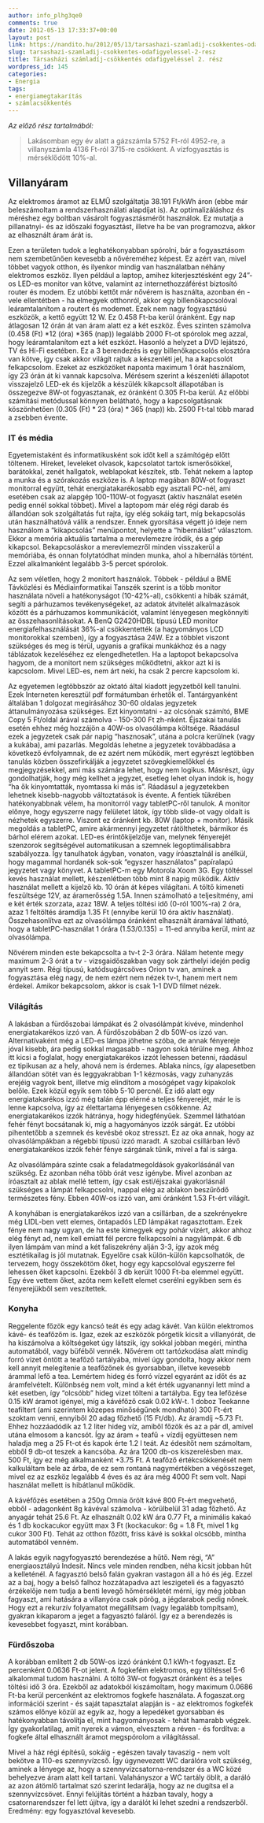 ```yaml
---
author: info_plhg3qe0
comments: true
date: 2012-05-13 17:33:37+00:00
layout: post
link: https://nandito.hu/2012/05/13/tarsashazi-szamladij-csokkentes-odafigyelessel-2-resz/
slug: tarsashazi-szamladij-csokkentes-odafigyelessel-2-resz
title: Társasházi számladíj-csökkentés odafigyeléssel 2. rész
wordpress_id: 145
categories:
- Energia
tags:
- energiamegtakarítás
- számlacsökkentés
---
```


_Az előző rész tartalmából:_

>Lakásomban egy év alatt a gázszámla 5752 Ft-ról 4952-re, a villanyszámla 4136 Ft-ról 3715-re csökkent. A vízfogyasztás is mérséklődött 10%-al.

## Villanyáram

Az elektromos áramot az ELMŰ szolgáltatja 38.191 Ft/kWh áron (ebbe már beleszámoltam a rendszerhasználati alapdíjat is). Az optimalizáláshoz és méréshez egy boltban vásárolt fogyasztásmérőt használok. Ez mutatja a pillanatnyi- és az időszaki fogyasztást, illetve ha be van programozva, akkor az elhasznált áram árát is.

Ezen a területen tudok a leghatékonyabban spórolni, bár a fogyasztásom nem szembetűnően kevesebb a nővéreméhez képest. Ez azért van, mivel többet vagyok otthon, és ilyenkor mindig van használatban néhány elektromos eszköz. Ilyen például a laptop, amihez kiterjesztésként egy 24”-os LED-es monitor van kötve, valamint az internethozzáférést biztosító router és modem. Ez utóbbi kettőt már nővérem is használta, azonban én - vele ellentétben - ha elmegyek otthonról, akkor egy billenőkapcsolóval leáramtalanítom a routert és modemet. Ezek nem nagy fogyasztású eszközök, a kettő együtt 12 W. Ez 0.458 Ft-ba kerül óránként. Egy nap átlagosan 12 órán át van áram alatt ez a két eszköz. Éves szinten számolva (0.458 (Ft) *12 (óra) *365 (nap)) legalább 2000 Ft-ot spórolok meg azzal, hogy leáramtalanítom ezt a két eszközt. Hasonló a helyzet a DVD lejátszó, TV és Hi-Fi esetében. Ez a 3 berendezés is egy billenőkapcsolós elosztóra van kötve, így csak akkor világít rajtuk a készenléti jel, ha a kapcsolót felkapcsolom. Ezeket az eszközöket naponta maximum 1 órát használom, így 23 órán át ki vannak kapcsolva. Mérésem szerint a készenléti állapotot visszajelző LED-ek és kijelzők a készülék kikapcsolt állapotában is összegezve 8W-ot fogyasztanak, ez óránként 0.305 Ft-ba kerül. Az előbbi számítási metódussal könnyen belátható, hogy a kapcsolgatásnak köszönhetően (0.305 (Ft) * 23 (óra) * 365 (nap)) kb. 2500 Ft-tal több marad a zsebben évente.

### IT és média

Egyetemistaként és informatikusként sok időt kell a számítógép előtt töltenem. Híreket, leveleket olvasok, kapcsolatot tartok ismerősökkel, barátokkal, zenét hallgatok, weblapokat készítek, stb. Tehát nekem a laptop a munka és a szórakozás eszköze is. A laptop magában 80W-ot fogyaszt monitorral együtt, tehát energiatakarékosabb egy asztali PC-nél, ami esetében csak az alapgép 100-110W-ot fogyaszt (aktív használat esetén pedig ennél sokkal többet). Mivel a laptopom már elég régi darab és állandóan sok szolgáltatás fut rajta, így elég sokáig tart, míg bekapcsolás után használhatóvá válik a rendszer. Ennek gyorsítása végett jó ideje nem használom a “kikapcsolás” menüpontot, helyette a “hibernálást” választom. Ekkor a memória aktuális tartalma a merevlemezre íródik, és a gép kikapcsol. Bekapcsoláskor a merevlemezről minden visszakerül a memóriába, és onnan folytatódhat minden munka, ahol a hibernálás történt. Ezzel alkalmanként legalább 3-5 percet spórolok.

Az sem véletlen, hogy 2 monitort használok. Többek - például a BME Távközlési és Médiainformatikai Tanszék szerint is a több monitor használata növeli a hatékonyságot (10-42%-al), csökkenti a hibák számát, segíti a párhuzamos tevékenységeket, az adatok átvitelét alkalmazások között és a párhuzamos kommunikációt, valamint lényegesen megkönnyíti az összehasonlításokat. A BenQ G2420HDBL típusú LED monitor energiafelhasználását 36%-al csökkentették (a hagyományos LCD monitorokkal szemben), így a fogyasztása 24W. Ez a többlet viszont szükséges és meg is térül, ugyanis a grafikai munkákhoz és a nagy táblázatok kezeléséhez ez elengedhetetlen. Ha a laptopot bekapcsolva hagyom, de a monitort nem szükséges működtetni, akkor azt ki is kapcsolom. Mivel LED-es, nem árt neki, ha csak 2 percre kapcsolom ki.

Az egyetemen legtöbbször az oktató által kiadott jegyzetből kell tanulni. Ezek Interneten keresztül pdf formátumban érhetők el. Tantárgyanként általában 1 dolgozat megírásához 30-60 oldalas jegyzetek áttanulmányozása szükséges. Ezt kinyomtatni - az olcsónak számító, BME Copy 5 Ft/oldal árával számolva - 150-300 Ft zh-nként. Éjszakai tanulás esetén ehhez még hozzájön a 40W-os olvasólámpa költsége. Ráadásul ezek a jegyzetek csak pár napig “hasznosak”, utána a polcra kerülnek (vagy a kukába), ami pazarlás. Megoldás lehetne a jegyzetek továbbadása a következő évfolyamnak, de ez azért nem működik, mert egyrészt legtöbben tanulás közben összefirkálják a jegyzetet szövegkiemelőkkel és megjegyzésekkel, ami más számára lehet, hogy nem logikus. Másrészt, úgy gondolhatják, hogy még kellhet a jegyzet, esetleg lehet olyan indok is, hogy “ha ők kinyomtatták, nyomtassa ki más is”. Ráadásul a jegyzetekben lehetnek kisebb-nagyobb változtatások is évente. A fentiek tükrében hatékonyabbnak vélem, ha monitorról vagy tabletPC-ről tanulok. A monitor előnye, hogy egyszerre nagy felületet látok, így több slide-ot vagy oldalt is nézhetek egyszerre. Viszont ez óránként kb. 80W (laptop + monitor). Másik megoldás a tabletPC, amire akármennyi jegyzetet rátölthetek, bármikor és bárhol elérem azokat. LED-es érintőkijelzője van, melynek fényerejét szenzorok segítségével automatikusan a szemnek legoptimálisabbra szabályozza. Így tanulhatok ágyban, vonaton, vagy íróasztalnál is anélkül, hogy magammal hordanék sok-sok “egyszer használatos” papíralapú jegyzetet vagy könyvet. A tabletPC-m egy Motorola Xoom 3G. Egy töltéssel kevés használat mellett, készenlétben több mint 8 napig működik. Aktív használat mellett a kijelző kb. 10 órán át képes világítani. A töltő kimeneti feszültsége 12V, az áramerősség 1.5A. Innen számolható a teljesítmény, ami e két érték szorzata, azaz 18W. A teljes töltési idő (0-ról 100%-ra) 2 óra, azaz 1 feltöltés áramdíja 1.35 Ft (ennyibe kerül 10 óra aktív használat). Összehasonlítva ezt az olvasólámpa óránként elhasznált áramával látható, hogy a tabletPC-használat 1 órára (1.53/0.135) = 11-ed annyiba kerül, mint az olvasólámpa.

Nővérem minden este bekapcsolta a tv-t 2-3 órára. Nálam hetente megy maximum 2-3 órát a tv - vizsgaidőszakban vagy sok zárthelyi idején pedig annyit sem. Régi típusú, katódsugárcsöves Orion tv van, aminek a fogyasztása elég nagy, de nem ezért nem nézek tv-t, hanem mert nem érdekel. Amikor bekapcsolom, akkor is csak 1-1 DVD filmet nézek.

### Világítás

A lakásban a fürdőszobai lámpákat és 2 olvasólámpát kivéve, mindenhol energiatakarékos izzó van. A fürdőszobában 2 db 50W-os izzó van. Alternatívaként még a LED-es lámpa jöhetne szóba, de annak fényereje jóval kisebb, ára pedig sokkal magasabb - nagyon soká térülne meg. Ahhoz itt kicsi a foglalat, hogy energiatakarékos izzót lehessen betenni, ráadásul ez tipikusan az a hely, ahová nem is érdemes. Ablaka nincs, így alapesetben állandóan sötét van és leggyakrabban 1-1 kézmosás, vagy zuhanyzás erejéig vagyok bent, illetve míg elindítom a mosógépet vagy kipakolok belőle. Ezek közül egyik sem több 5-10 percnél. Ez idő alatt egy energiatakarékos izzó még talán épp elérné a teljes fényerejét, már le is lenne kapcsolva, így az élettartama lényegesen csökkenne. Az energiatakarékos izzók hátránya, hogy hidegfényűek. Szemmel láthatóan fehér fényt bocsátanak ki, míg a hagyományos izzók sárgát. Ez utóbbi pihentetőbb a szemnek és kevésbé okoz stresszt. Ez az oka annak, hogy az olvasólámpákban a régebbi típusú izzó maradt. A szobai csillárban lévő energiatakarékos izzók fehér fénye sárgának tűnik, mivel a fal is sárga.

Az olvasólámpára szinte csak a feladatmegoldások gyakorlásánál van szükség. Ez azonban néha több órát vesz igénybe. Mivel azonban az íróasztalt az ablak mellé tettem, így csak esti/éjszakai gyakorlásnál szükséges a lámpát felkapcsolni, nappal elég az ablakon beszűrődő természetes fény. Ebben 40W-os izzó van, ami óránként 1.53 Ft-ért világít.

A konyhában is energiatakarékos izzó van a csillárban, de a szekrényekre még LIDL-ben vett elemes, öntapadós LED lámpákat ragasztottam. Ezek fénye nem nagy ugyan, de ha este kimegyek egy pohár vízért, akkor ahhoz elég fényt ad, nem kell emiatt fél percre felkapcsolni a nagylámpát. 6 db ilyen lámpám van mind a két faliszekrény alján 3-3, így azok még esztétikailag is jól mutatnak. Egyelőre csak külön-külön kapcsolhatók, de tervezem, hogy összekötöm őket, hogy egy kapcsolóval egyszerre fel lehessen őket kapcsolni. Ezekből 3 db került 1000 Ft-ba elemmel együtt. Egy éve vettem őket, azóta nem kellett elemet cserélni egyikben sem és fényerejükből sem veszítettek.

### Konyha

Reggelente főzök egy kancsó teát és egy adag kávét. Van külön elektromos kávé- és teafőzőm is. Igaz, ezek az eszközök pörgetik kicsit a villanyórát, de ha kiszámolva a költségeket úgy látszik, így sokkal jobban megéri, mintha automatából, vagy büféből vennék. Nővérem ott tartózkodása alatt mindig forró vizet öntött a teafőző tartályába, mivel úgy gondolta, hogy akkor nem kell annyit melegítenie a teafőzőnek és gyorsabban, illetve kevesebb árammal lefő a tea. Lemértem hideg és forró vízzel egyaránt az időt és az áramfelvételt. Különbség nem volt, mind a két érték ugyanannyi lett mind a két esetben, így “olcsóbb” hideg vizet tölteni a tartályba. Egy tea lefőzése 0.15 kW áramot igényel, míg a kávéfőző csak 0.02 kW-t. 1 doboz Teekanne teafiltert (ami szerintem közepes minőségűnek mondható) 300 Ft-ért szoktam venni, ennyiből 20 adag főzhető (15 Ft/db). Az áramdíj ~5.73 Ft. Ehhez hozzáadódik az 1.2 liter hideg víz, amiből főzök és az a pár dl, amivel utána elmosom a kancsót. Így az áram + teafű + vízdíj együttesen nem haladja meg a 25 Ft-ot és kapok érte 1.2 l teát. Az édesítőt nem számoltam, ebből 9 db-ot teszek a kancsóba. Az ára 1200 db-os kiszerelésben max. 500 Ft, így ez még alkalmanként +3.75 Ft. A teafőző értékcsökkenését nem kalkuláltam bele az árba, de ez sem rontaná nagymértékben a végösszeget, mivel ez az eszköz legalább 4 éves és az ára még 4000 Ft sem volt. Napi használat mellett is hibátlanul működik.

A kávéfőzés esetében a 250g Omnia őrölt kávé 800 Ft-ért megvehető, ebből - adagonként 8g kávéval számolva - körülbelül 31 adag főzhető. Az anyagár tehát 25.6 Ft. Az elhasznált 0.02 kW ára 0.77 Ft, a minimális kakaó és 1 db kockacukor együtt max 3 Ft (kockacukor: 6g = 1.8 Ft, mivel 1 kg cukor 300 Ft). Tehát az otthon főzött, friss kávé is sokkal olcsóbb, mintha automatából venném.

A lakás egyik nagyfogyasztó berendezése a hűtő. Nem régi, “A” energiaosztályú Indesit. Nincs vele minden rendben, néha kicsit jobban hűt a kelleténél. A fagyasztó belső falán gyakran vastagon áll a hó és jég. Ezzel az a baj, hogy a belső falhoz hozzátapadva azt leszigeteli és a fagyasztó érzékelője nem tudja a benti levegő hőmérsékletét mérni, így még jobban fagyaszt, ami hatására a villanyóra csak pörög, a jégdarabok pedig nőnek. Hogy ezt a rekurzív folyamatot megállítsam (vagy legalább tompítsam), gyakran kikaparom a jeget a fagyasztó faláról. Így ez a berendezés is kevesebbet fogyaszt, mint korábban.

### Fürdőszoba

A korábban említett 2 db 50W-os izzó óránként 0.1 kWh-t fogyaszt. Ez percenként 0.0636 Ft-ot jelent. A fogkefém elektromos, egy töltéssel 5-6 alkalommal tudom használni. A töltő 3W-ot fogyaszt óránként és a teljes töltési idő 3 óra. Ezekből az adatokból kiszámoltam, hogy maximum 0.0686 Ft-ba kerül percenként az elektromos fogkefe használata. A fogaszat.org információi szerint - és saját tapasztalat alapján is - az elektromos fogkefék számos előnye közül az egyik az, hogy a lepedéket gyorsabban és hatékonyabban távolítja el, mint hagyományosak - tehát hamarabb végzek. Így gyakorlatilag, amit nyerek a vámon, elvesztem a réven - és fordítva: a fogkefe által elhasznált áramot megspórolom a világítással.

Mivel a ház régi építésű, sokáig - egészen tavaly tavaszig - nem volt bekötve a 110-es szennyvízcső. Így úgynevezett WC darálóra volt szükség, aminek a lényege az, hogy a szennyvízcsatorna-rendszer és a WC közé behelyezve áram alatt kell tartani. Valahányszor a WC tartály öblít, a daráló az azon átömlő tartalmat szó szerint ledarálja, hogy az ne dugítsa el a szennyvízcsövet. Ennyi felújítás történt a házban tavaly, hogy a csatornarendszer fel lett újítva, így a darálót ki lehet szedni a rendszerből. Eredmény: egy fogyasztóval kevesebb.
